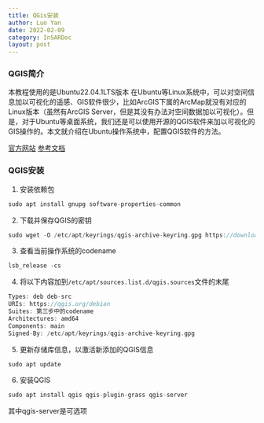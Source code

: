 ```yaml
---
title: QGis安装
author: Luo Yan
date: 2022-02-09
category: InSARDoc
layout: post
---
```


### QGIS简介
本教程使用的是Ubuntu22.04.1LTS版本
在Ubuntu等Linux系统中，可以对空间信息加以可视化的遥感、GIS软件很少，比如ArcGIS下属的ArcMap就没有对应的Linux版本（虽然有ArcGIS Server，但是其没有办法对空间数据加以可视化）。但是，对于Ubuntu等桌面系统，我们还是可以使用开源的QGIS软件来加以可视化的GIS操作的。本文就介绍在Ubuntu操作系统中，配置QGIS软件的方法。

[官方网站](https://qgis.org/resources/installation-guide/#debian-ubuntu)
[参考文档](https://blog.csdn.net/zhebushibiaoshifu/article/details/134002632)


### QGIS安装
1. 安装依赖包
```C
sudo apt install gnupg software-properties-common
```

2. 下载并保存QGIS的密钥
```C
sudo wget -O /etc/apt/keyrings/qgis-archive-keyring.gpg https://download.qgis.org/downloads/qgis-archive-keyring.gpg
```

3. 查看当前操作系统的codename
```C
lsb_release -cs
```

4. 将以下内容加到`/etc/apt/sources.list.d/qgis.sources`文件的末尾
```C
Types: deb deb-src
URIs: https://qgis.org/debian
Suites: 第三步中的codename
Architectures: amd64
Components: main
Signed-By: /etc/apt/keyrings/qgis-archive-keyring.gpg
```

5. 更新存储库信息，以激活新添加的QGIS信息
```C
sudo apt update
```

6. 安装QGIS
```C
sudo apt install qgis qgis-plugin-grass qgis-server
```
其中qgis-server是可选项